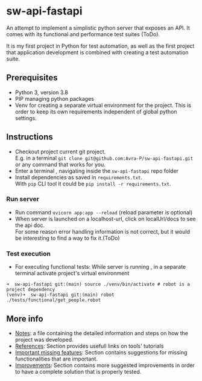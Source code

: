 # sw-api-fastapi
An attempt to implement a simplistic python server that exposes an API. It comes with its functional and performance test suites (ToDo).

It is my first project in Python for test automation, as well as the first project that application development is combined with creating a test automation suite.

## Prerequisites
- Python 3, version 3.8
- PIP managing python packages
- Venv for creating a separate virtual environment for the project. This is order to keep its own requirements independent of global python settings.

## Instructions
- Checkout project current git project.
<br>E.g. in a terminal `git clone git@github.com:Avra-P/sw-api-fastapi.git` or any command that works for you.
- Enter a terminal , navigating inside the `sw-api-fastapi` repo folder
- Install dependencies as saved in `requirements.txt`. 
<br>With `pip` CLI tool it could be `pip install -r requirements.txt`.

### Run server
- Run command `uvicorn app:app --reload` (reload parameter is optional)
- When server is launched on a localhost-url, click on localUrl/docs to see the api doc.
  <br>For some reason error handling information is not correct, but it would be interesting to find a way to fix it.(ToDo)

### Test execution
- For executing functional tests: While server is running , in a separate terminal activate project's virtual environment
```
➜  sw-api-fastapi git:(main) source ./venv/bin/activate # robot is a project dependency
(venv)➜  sw-api-fastapi git:(main) robot ./tests/functional/get_people.robot
```


## More info

- [Notes](./docs/notes.md): a file containing the detailed information and steps on how the project was developed.
- [References](./docs/notes.md#References): Section provides usefull links on tools' tutorials
- [Important missing features](./docs/notes.md#Important-missing-features): Section contains suggestions for missing functionalities that are important.
- [Improvements](./docs/notes.md#Improvements): Section contains more suggested improvements in order to have a complete solution that is properly tested.

